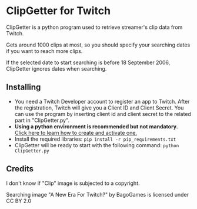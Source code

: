 # ClipGetter for Twitch
  ClipGetter is a python program used to retrieve streamer's clip data from Twitch.
  
  Gets around 1000 clips at most, so you should specify your searching dates if you want to reach more clips.

  If the selected date to start searching is before 18 September 2006, ClipGetter ignores dates when searching.

## Installing
- You need a Twitch Developer account to register an app to Twitch. After the registration, Twitch will give you a Client ID and Client Secret. You can use the program by inserting client id and client secret to the related part in "ClipGetter.py".
- __Using a python environment is recommended but not mandatory.__ [Click here to learn how to create and activate one.](https://docs.python.org/3/tutorial/venv.html)
- Install the required libraries:
  `pip install -r pip_requirements.txt`
- ClipGetter will be ready to start with the following command:
  `python ClipGetter.py`
  
## Credits
I don't know if "Clip" image is subjected to a copyright.

Searching image "A New Era For Twitch?" by BagoGames is licensed under CC BY 2.0
